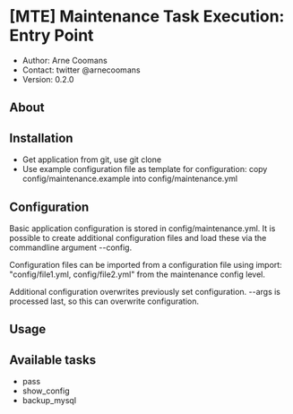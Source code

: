 # [MTE] Maintenance Task Execution: Entry Point
- Author: Arne Coomans
- Contact: twitter @arnecoomans
- Version: 0.2.0

## About

## Installation
* Get application from git, use git clone
* Use example configuration file as template for configuration: copy config/maintenance.example into config/maintenance.yml

## Configuration
Basic application configuration is stored in config/maintenance.yml. It is possible to create additional configuration files and load these via the commandline argument --config.

Configuration files can be imported from a configuration file using import: "config/file1.yml, config/file2.yml" from the maintenance config level.

Additional configuration overwrites previously set configuration. --args is processed last, so this can overwrite configuration.

## Usage

## Available tasks
- pass
- show_config
- backup_mysql
